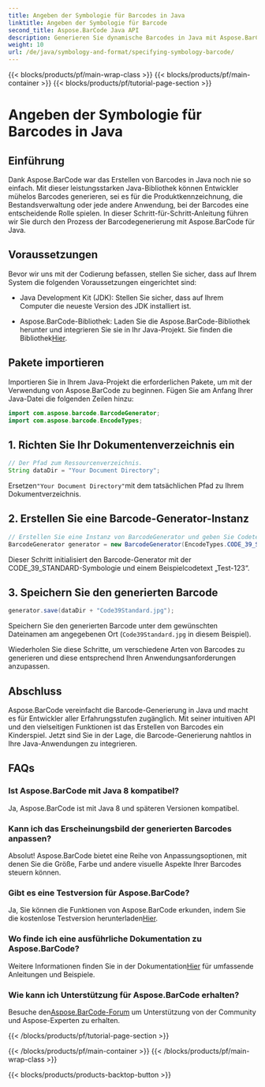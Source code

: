 ```yaml
---
title: Angeben der Symbologie für Barcodes in Java
linktitle: Angeben der Symbologie für Barcode
second_title: Aspose.BarCode Java API
description: Generieren Sie dynamische Barcodes in Java mit Aspose.BarCode. Einfache Integration, vielseitige Anpassung und robuste Funktionen für alle Ihre Barcode-Anforderungen.
weight: 10
url: /de/java/symbology-and-format/specifying-symbology-barcode/
---
```


{{< blocks/products/pf/main-wrap-class >}}
{{< blocks/products/pf/main-container >}}
{{< blocks/products/pf/tutorial-page-section >}}

# Angeben der Symbologie für Barcodes in Java


## Einführung

Dank Aspose.BarCode war das Erstellen von Barcodes in Java noch nie so einfach. Mit dieser leistungsstarken Java-Bibliothek können Entwickler mühelos Barcodes generieren, sei es für die Produktkennzeichnung, die Bestandsverwaltung oder jede andere Anwendung, bei der Barcodes eine entscheidende Rolle spielen. In dieser Schritt-für-Schritt-Anleitung führen wir Sie durch den Prozess der Barcodegenerierung mit Aspose.BarCode für Java.

## Voraussetzungen

Bevor wir uns mit der Codierung befassen, stellen Sie sicher, dass auf Ihrem System die folgenden Voraussetzungen eingerichtet sind:

- Java Development Kit (JDK): Stellen Sie sicher, dass auf Ihrem Computer die neueste Version des JDK installiert ist.

-  Aspose.BarCode-Bibliothek: Laden Sie die Aspose.BarCode-Bibliothek herunter und integrieren Sie sie in Ihr Java-Projekt. Sie finden die Bibliothek[Hier](https://releases.aspose.com/barcode/java/).

## Pakete importieren

Importieren Sie in Ihrem Java-Projekt die erforderlichen Pakete, um mit der Verwendung von Aspose.BarCode zu beginnen. Fügen Sie am Anfang Ihrer Java-Datei die folgenden Zeilen hinzu:

```java
import com.aspose.barcode.BarcodeGenerator;
import com.aspose.barcode.EncodeTypes;
```

## 1. Richten Sie Ihr Dokumentenverzeichnis ein

```java
// Der Pfad zum Ressourcenverzeichnis.
String dataDir = "Your Document Directory";
```

 Ersetzen`"Your Document Directory"`mit dem tatsächlichen Pfad zu Ihrem Dokumentverzeichnis.

## 2. Erstellen Sie eine Barcode-Generator-Instanz

```java
// Erstellen Sie eine Instanz von BarcodeGenerator und geben Sie Codetext und Symbologie im Konstruktor an
BarcodeGenerator generator = new BarcodeGenerator(EncodeTypes.CODE_39_STANDARD, "Test-123");
```

Dieser Schritt initialisiert den Barcode-Generator mit der CODE_39_STANDARD-Symbologie und einem Beispielcodetext „Test-123“.

## 3. Speichern Sie den generierten Barcode

```java
generator.save(dataDir + "Code39Standard.jpg");
```

Speichern Sie den generierten Barcode unter dem gewünschten Dateinamen am angegebenen Ort (`Code39Standard.jpg` in diesem Beispiel).

Wiederholen Sie diese Schritte, um verschiedene Arten von Barcodes zu generieren und diese entsprechend Ihren Anwendungsanforderungen anzupassen.

## Abschluss

Aspose.BarCode vereinfacht die Barcode-Generierung in Java und macht es für Entwickler aller Erfahrungsstufen zugänglich. Mit seiner intuitiven API und den vielseitigen Funktionen ist das Erstellen von Barcodes ein Kinderspiel. Jetzt sind Sie in der Lage, die Barcode-Generierung nahtlos in Ihre Java-Anwendungen zu integrieren.

## FAQs

### Ist Aspose.BarCode mit Java 8 kompatibel?
Ja, Aspose.BarCode ist mit Java 8 und späteren Versionen kompatibel.

### Kann ich das Erscheinungsbild der generierten Barcodes anpassen?
Absolut! Aspose.BarCode bietet eine Reihe von Anpassungsoptionen, mit denen Sie die Größe, Farbe und andere visuelle Aspekte Ihrer Barcodes steuern können.

### Gibt es eine Testversion für Aspose.BarCode?
 Ja, Sie können die Funktionen von Aspose.BarCode erkunden, indem Sie die kostenlose Testversion herunterladen[Hier](https://releases.aspose.com/).

### Wo finde ich eine ausführliche Dokumentation zu Aspose.BarCode?
 Weitere Informationen finden Sie in der Dokumentation[Hier](https://reference.aspose.com/barcode/java/) für umfassende Anleitungen und Beispiele.

### Wie kann ich Unterstützung für Aspose.BarCode erhalten?
 Besuche den[Aspose.BarCode-Forum](https://forum.aspose.com/c/barcode/13) um Unterstützung von der Community und Aspose-Experten zu erhalten.

{{< /blocks/products/pf/tutorial-page-section >}}

{{< /blocks/products/pf/main-container >}}
{{< /blocks/products/pf/main-wrap-class >}}

{{< blocks/products/products-backtop-button >}}
